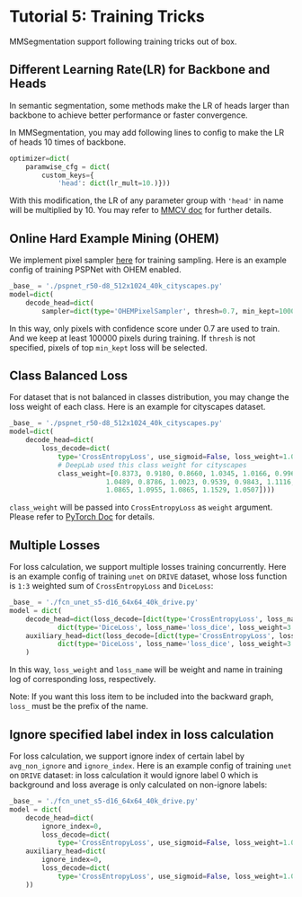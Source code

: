 # Tutorial 5: Training Tricks

MMSegmentation support following training tricks out of box.

## Different Learning Rate(LR) for Backbone and Heads

In semantic segmentation, some methods make the LR of heads larger than backbone to achieve better performance or faster convergence.

In MMSegmentation, you may add following lines to config to make the LR of heads 10 times of backbone.

```python
optimizer=dict(
    paramwise_cfg = dict(
        custom_keys={
            'head': dict(lr_mult=10.)}))
```

With this modification, the LR of any parameter group with `'head'` in name will be multiplied by 10.
You may refer to [MMCV doc](https://mmcv.readthedocs.io/en/latest/api.html#mmcv.runner.DefaultOptimizerConstructor) for further details.

## Online Hard Example Mining (OHEM)

We implement pixel sampler [here](https://github.com/open-mmlab/mmsegmentation/tree/master/mmseg/core/seg/sampler) for training sampling.
Here is an example config of training PSPNet with OHEM enabled.

```python
_base_ = './pspnet_r50-d8_512x1024_40k_cityscapes.py'
model=dict(
    decode_head=dict(
        sampler=dict(type='OHEMPixelSampler', thresh=0.7, min_kept=100000)) )
```

In this way, only pixels with confidence score under 0.7 are used to train. And we keep at least 100000 pixels during training. If `thresh` is not specified, pixels of top ``min_kept`` loss will be selected.

## Class Balanced Loss

For dataset that is not balanced in classes distribution, you may change the loss weight of each class.
Here is an example for cityscapes dataset.

```python
_base_ = './pspnet_r50-d8_512x1024_40k_cityscapes.py'
model=dict(
    decode_head=dict(
        loss_decode=dict(
            type='CrossEntropyLoss', use_sigmoid=False, loss_weight=1.0,
            # DeepLab used this class weight for cityscapes
            class_weight=[0.8373, 0.9180, 0.8660, 1.0345, 1.0166, 0.9969, 0.9754,
                        1.0489, 0.8786, 1.0023, 0.9539, 0.9843, 1.1116, 0.9037,
                        1.0865, 1.0955, 1.0865, 1.1529, 1.0507])))
```

`class_weight` will be passed into `CrossEntropyLoss` as `weight` argument. Please refer to [PyTorch Doc](https://pytorch.org/docs/stable/nn.html?highlight=crossentropy#torch.nn.CrossEntropyLoss) for details.

## Multiple Losses

For loss calculation, we support multiple losses training concurrently. Here is an example config of training `unet` on `DRIVE` dataset, whose loss function is `1:3` weighted sum of `CrossEntropyLoss` and `DiceLoss`:

```python
_base_ = './fcn_unet_s5-d16_64x64_40k_drive.py'
model = dict(
    decode_head=dict(loss_decode=[dict(type='CrossEntropyLoss', loss_name='loss_ce', loss_weight=1.0),
            dict(type='DiceLoss', loss_name='loss_dice', loss_weight=3.0)]),
    auxiliary_head=dict(loss_decode=[dict(type='CrossEntropyLoss', loss_name='loss_ce',loss_weight=1.0),
            dict(type='DiceLoss', loss_name='loss_dice', loss_weight=3.0)]),
    )
```

In this way, `loss_weight` and `loss_name` will be weight and name in training log of corresponding loss, respectively.

Note: If you want this loss item to be included into the backward graph, `loss_` must be the prefix of the name.

## Ignore specified label index in loss calculation

For loss calculation, we support ignore index of certain label by `avg_non_ignore` and `ignore_index`. Here is an example config of training `unet` on `DRIVE` dataset: in loss calculation it would ignore label 0 which is background and loss average is only calculated on non-ignore labels:

```python
_base_ = './fcn_unet_s5-d16_64x64_40k_drive.py'
model = dict(
    decode_head=dict(
        ignore_index=0,
        loss_decode=dict(
            type='CrossEntropyLoss', use_sigmoid=False, loss_weight=1.0, avg_non_ignore=True),
    auxiliary_head=dict(
        ignore_index=0,
        loss_decode=dict(
            type='CrossEntropyLoss', use_sigmoid=False, loss_weight=1.0, avg_non_ignore=True)),
    ))
```
